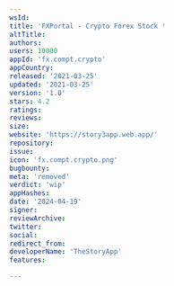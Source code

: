 ```yaml
---
wsId: 
title: 'FXPortal - Crypto Forex Stock '
altTitle: 
authors: 
users: 10000
appId: 'fx.compt.crypto'
appCountry: 
released: '2021-03-25'
updated: '2021-03-25'
version: '1.0'
stars: 4.2
ratings: 
reviews: 
size: 
website: 'https://story3app.web.app/'
repository: 
issue: 
icon: 'fx.compt.crypto.png'
bugbounty: 
meta: 'removed'
verdict: 'wip'
appHashes: 
date: '2024-04-19'
signer: 
reviewArchive: 
twitter: 
social: 
redirect_from: 
developerName: 'TheStoryApp'
features: 

---
```


